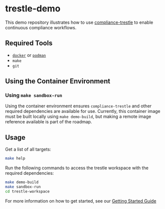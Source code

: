 # trestle-demo

This demo repository illustrates how to use [compliance-trestle](https://ibm.github.io/compliance-trestle/) to enable continuous compliance workflows.

## Required Tools

- [`docker`](https://docs.docker.com/get-docker/) or [`podman`](https://podman.io/getting-started/installation)
- `make`
- `git`

## Using the Container Environment

### Using `make sandbox-run`

Using the container environment ensures `compliance-trestle` and other required dependencies are
available for use. Currently, this container image must be built locally using `make demo-build`, but making a remote image reference available
is part of the roadmap.

## Usage

Get a list of all targets:

```bash
make help
```

Run the following commands to access the trestle workspace with the required dependencies:

```bash
make demo-build
make sandbox-run
cd trestle-workspace
```

For more information on how to get started, see our [Getting Started Guide](docs/getting_started.md)








